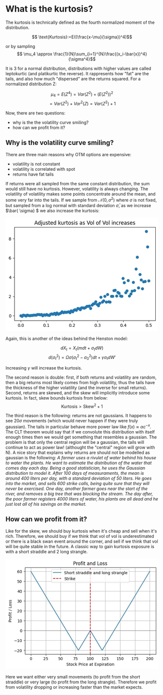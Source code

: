 # What is the kurtosis?


The kurtosis is technically defined as the fourth normalized moment of the distribution. 

$$ \text{Kurtosis}:=E((\frac{x-\mu}{\sigma})^4)$$

or by sampling
$$ \mu_4 \approx \frac{1}{N}\sum_{i=1}^{N}\frac{(x_i-\bar{x})^4}{\sigma^4}$$

It is 3 for a normal distribution, distributions with higher values are called leptokurtic (and platikurtic the reverse). It rappresents how "fat" are the tails, and also how much "dispersed" are the returns squared. For a normalized distribution Z:

$$ \mu_4 = E(Z^4) = Var(Z^2)+ (E(Z^2))^2$$
$$ =Var(Z^2) + Var^2(Z) = Var(Z^2) +1 $$

Now, there are two questions:
* why is the the volatility curve smiling?
* how can we profit from it?

## Why is the volatility curve smiling?
There are three main reasons why OTM options are expensive:
* volatility is not constant
* volatility is correlated with spot
* returns have fat tails

If returns were all sampled from the same constant distribution, the sum would still have no kurtosis. However, volatility is always changing. The volatility of volatility makes some points concentrate around the mean, and some very far into the tails. If we sample from $\mathcal{N}(0, \sigma^2)$ where $\sigma$ is not fixed, but sampled from a log normal with standard deviation $\bar{\sigma}$, as we increase $\bar{ \sigma} $ we also increase the kurtosis:

![kurt1](kurt1.jpg)

Again, this is another of the ideas behind the Henston model:

$$dX_t = X_t(mdt+\sigma_tdW)$$
$$d(\sigma_t^2)=\Omega\sigma(\sigma_t^2-\sigma_0^2)dt+\gamma\sigma_tdW' $$

Increasing $\gamma$ will increase the kurtosis.

The second reason is double: first, if both returns and volatility are random, then a big returns most likely comes from high volatility, thus the tails have the thickness of the higher volatility (and the inverse for small returns). Second, returns are skewed, and the skew will implicitly introduce some kurtosis. In fact, skew bounds kurtosis from below:
$$\text{Kurtosis} > \text{Skew}^2 +1$$

The third reason is the following: returns are not gaussians. It happens to see $20\sigma$ movements (which would never happen if they were truly gaussian). The tails in particular behave more power law like $f(x) \approx \alpha c^{-x}$. The CLT theorem would say that if we convolute this distribution with itself enough times then we would get something that resembles a gaussian. The problem is that only the central region will be a gaussian, the tails will continue to act as power law! (althought the "central" region will grow with N).
A nice story that explains why returns are should not be modelled as gaussian is the following:
*A farmer uses a rivulet of water behind his house to water the plants. He want to estimate the distribution of the water that comes day each day. Being a good statistician, he uses the Gaussian distribution to model it. After 100 days of measuraments, the mean is around 400 liters per day, with a standard deviation of 50 liters. He goes into the market, and sells 600 strike calls, being quite sure that they will never be exercised. One day, another farmer goes near the start of the river, and removes a big tree that was blocking the stream. The day after, the poor farmer registers 4000 liters of water, his plants are all dead and he just lost all of his savings on the market.*


## How can we profit from it?

Like for the skew, we should buy kurtosis when it's cheap and sell when it's rich. Therefore, we should buy if we think that vol of vol is underestimated or there is a black swan event around the corner, and sell if we think that vol will be quite stable in the future. A classic way to gain kurtosis exposure is with a short straddle and 2 long strangle.

![kurt2](Kurt2.jpg)

Here we want either very small movements (to profit from the short straddle) or very large (to profit from the long strangle). Therefore we profit from volatility dropping or increasing faster than the market expects.